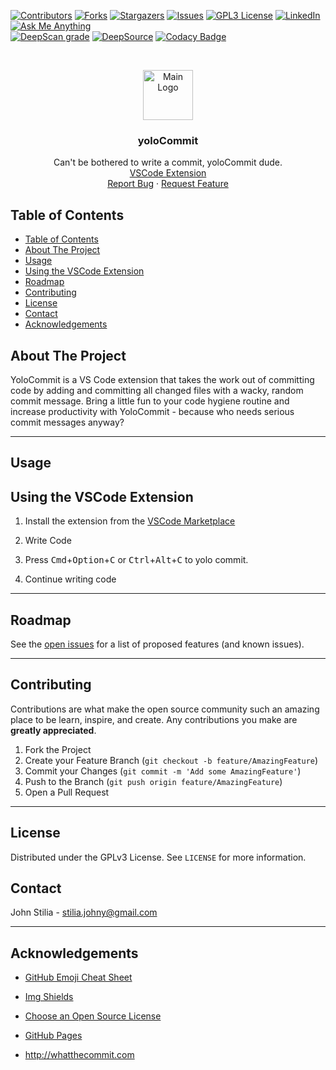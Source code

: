 [![Contributors][contributors-shield]][contributors-url]
[![Forks][forks-shield]][forks-url]
[![Stargazers][stars-shield]][stars-url]
[![Issues][issues-shield]][issues-url]
[![GPL3 License][license-shield]][license-url]
[![LinkedIn][linkedin-shield]][linkedin-url]
[![Ask Me Anything][ask-me-anything]][personal-page]
<br>
[![DeepScan grade](https://deepscan.io/api/teams/20369/projects/23976/branches/733365/badge/grade.svg)](https://deepscan.io/dashboard#view=project&tid=20369&pid=23976&bid=733365)
[![DeepSource](https://deepsource.io/gh/non-existing-organization/yoloCommit.svg/?label=active+issues&show_trend=true&token=6JQcSY0CMG0I2x05AgkwzzS3)](https://deepsource.io/gh/non-existing-organization/yoloCommit/?ref=repository-badge)
[![Codacy Badge](https://app.codacy.com/project/badge/Grade/05def42fc9d64638a1dcedd149d1d5ed)](https://www.codacy.com/gh/non-existing-organization/yoloCommit/dashboard?utm_source=github.com&utm_medium=referral&utm_content=non-existing-organization/yoloCommit&utm_campaign=Badge_Grade)

<!-- PROJECT LOGO -->
<br />
<p align="center">
  <a href="https://github.com/non-existing-organization/yoloCommit">
    <img src="https://github.com/non-existing-organization/yoloCommit/raw/master/resources/icon.png" alt="Main Logo" width="80" height="80">
  </a>

  <h3 align="center">yoloCommit</h3>

  <p align="center">
Can't be bothered to write a commit, yoloCommit dude.
    <br />
    <a href="https://marketplace.visualstudio.com/items?itemName=JohnStilia.yoloCommit">VSCode Extension</a>
    </br>
    <a href="https://github.com/non-existing-organization/yoloCommit/issues/new?labels=i%3A+bug&template=1-bug-report.md">Report Bug</a>
    ·
    <a href="https://github.com/non-existing-organization/yoloCommit/issues/new?labels=i%3A+enhancement&template=2-feature-request.md">Request Feature</a>

  </p>
</p>

<!-- TABLE OF CONTENTS -->

## Table of Contents

- [Table of Contents](#table-of-contents)
- [About The Project](#about-the-project)
- [Usage](#usage)
- [Using the VSCode Extension](#using-the-vscode-extension)
- [Roadmap](#roadmap)
- [Contributing](#contributing)
- [License](#license)
- [Contact](#contact)
- [Acknowledgements](#acknowledgements)

<!-- ABOUT THE PROJECT -->

## About The Project

YoloCommit is a VS Code extension that takes the work out of committing code by adding and committing all changed files with a wacky, random commit message. Bring a little fun to your code hygiene routine and increase productivity with YoloCommit - because who needs serious commit messages anyway?

---

## Usage

## Using the VSCode Extension

1. Install the extension from the [VSCode Marketplace](https://marketplace.visualstudio.com/items?itemName=JohnStilia.yolocommit)
2. Write Code

3. Press <kbd>Cmd</kbd>+<kbd>Option</kbd>+<kbd>C</kbd> or <kbd>Ctrl</kbd>+<kbd>Alt</kbd>+<kbd>C</kbd> to yolo commit.
4. Continue writing code

---

## Roadmap

See the [open issues](https://github.com/non-existing-organization/yoloCommit/issues) for a list of proposed features (and known issues).

---

<!-- CONTRIBUTING -->

## Contributing

Contributions are what make the open source community such an amazing place to be learn, inspire, and create. Any contributions you make are **greatly appreciated**.

1. Fork the Project
2. Create your Feature Branch (`git checkout -b feature/AmazingFeature`)
3. Commit your Changes (`git commit -m 'Add some AmazingFeature'`)
4. Push to the Branch (`git push origin feature/AmazingFeature`)
5. Open a Pull Request

---

<!-- LICENSE -->

## License

Distributed under the GPLv3 License. See `LICENSE` for more information.

## Contact

John Stilia - stilia.johny@gmail.com

---

## Acknowledgements

- [GitHub Emoji Cheat Sheet](https://www.webpagefx.com/tools/emoji-cheat-sheet)
- [Img Shields](https://shields.io)
- [Choose an Open Source License](https://choosealicense.com)
- [GitHub Pages](https://pages.github.com)
- <http://whatthecommit.com>

  [contributors-shield]: https://img.shields.io/github/contributors/non-existing-organization/yoloCommit.svg
  [contributors-url]: https://github.com/non-existing-organization/yoloCommit/graphs/contributors
  [forks-shield]: https://img.shields.io/github/forks/non-existing-organization/yoloCommit.svg
  [forks-url]: https://github.com/non-existing-organization/yoloCommit/network/members
  [stars-shield]: https://img.shields.io/github/stars/non-existing-organization/yoloCommit.svg
  [stars-url]: https://github.com/non-existing-organization/yoloCommit/stargazers
  [issues-shield]: https://img.shields.io/github/issues/non-existing-organization/yoloCommit.svg
  [issues-url]: https://github.com/non-existing-organization/yoloCommit/issues
  [license-shield]: https://img.shields.io/github/license/non-existing-organization/yoloCommit
  [license-url]: https://github.com/non-existing-organization/yoloCommit/blob/master/LICENSE.txt
  [linkedin-shield]: https://img.shields.io/badge/-LinkedIn-black.svg

[linkedin-url]: https://linkedin.com/in/]/
[ask-me-anything]: https://img.shields.io/badge/Ask%20me-anything-1abc9c.svg
[personal-page]: https://github.com/stiliajohny
